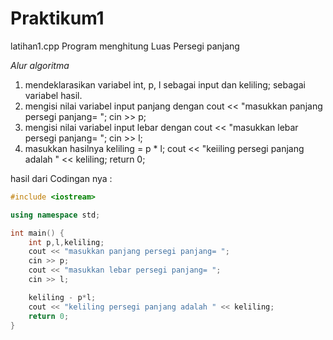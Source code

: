 
# Praktikum1
latihan1.cpp Program menghitung Luas Persegi panjang

*Alur algoritma*

1. mendeklarasikan variabel int, p, l sebagai input dan keliling; sebagai variabel hasil.
2. mengisi nilai variabel input panjang dengan cout << "masukkan panjang persegi panjang= "; cin >> p;
3. mengisi nilai variabel input lebar dengan cout << "masukkan lebar persegi panjang= "; cin >> l;
4. masukkan hasilnya keliling = p * l; cout << "keiiling persegi panjang adalah " << keliling; return 0;

hasil dari Codingan nya :

```c++
#include <iostream>

using namespace std;

int main() {
    int p,l,keliling;
    cout << "masukkan panjang persegi panjang= ";
    cin >> p;
    cout << "masukkan lebar persegi panjang= ";
    cin >> l;

    keliling - p*l;
    cout << "keliling persegi panjang adalah " << keliling;
    return 0;
}
```